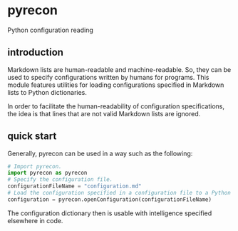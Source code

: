 # pyrecon

Python configuration reading

## introduction

Markdown lists are human-readable and machine-readable. So, they can be used to specify configurations written by humans for programs. This module features utilities for loading configurations specified in Markdown lists to Python dictionaries.

In order to facilitate the human-readability of configuration specifications, the idea is that lines that are not valid Markdown lists are ignored.

## quick start

Generally, pyrecon can be used in a way such as the following:

```python
# Import pyrecon.
import pyrecon as pyrecon
# Specify the configuration file.
configurationFileName = "configuration.md"
# Load the configuration specified in a configuration file to a Python dictionary.
configuration = pyrecon.openConfiguration(configurationFileName)
```

The configuration dictionary then is usable with intelligence specified elsewhere in code.
